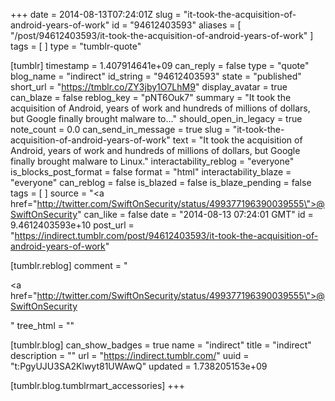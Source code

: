 +++
date = 2014-08-13T07:24:01Z
slug = "it-took-the-acquisition-of-android-years-of-work"
id = "94612403593"
aliases = [ "/post/94612403593/it-took-the-acquisition-of-android-years-of-work" ]
tags = [ ]
type = "tumblr-quote"

[tumblr]
timestamp = 1.407914641e+09
can_reply = false
type = "quote"
blog_name = "indirect"
id_string = "94612403593"
state = "published"
short_url = "https://tmblr.co/ZY3jby1O7LhM9"
display_avatar = true
can_blaze = false
reblog_key = "pNT6Ouk7"
summary = "It took the acquisition of Android, years of work and hundreds of millions of dollars, but Google finally brought malware to..."
should_open_in_legacy = true
note_count = 0.0
can_send_in_message = true
slug = "it-took-the-acquisition-of-android-years-of-work"
text = "It took the acquisition of Android, years of work and hundreds of millions of dollars, but Google finally brought malware to Linux."
interactability_reblog = "everyone"
is_blocks_post_format = false
format = "html"
interactability_blaze = "everyone"
can_reblog = false
is_blazed = false
is_blaze_pending = false
tags = [ ]
source = "<a href=\"http://twitter.com/SwiftOnSecurity/status/499377196390039555\">@SwiftOnSecurity</a>"
can_like = false
date = "2014-08-13 07:24:01 GMT"
id = 9.4612403593e+10
post_url = "https://indirect.tumblr.com/post/94612403593/it-took-the-acquisition-of-android-years-of-work"

[tumblr.reblog]
comment = "<p><a href=\"http://twitter.com/SwiftOnSecurity/status/499377196390039555\">@SwiftOnSecurity</a></p>"
tree_html = ""

[tumblr.blog]
can_show_badges = true
name = "indirect"
title = "indirect"
description = ""
url = "https://indirect.tumblr.com/"
uuid = "t:PgyUJU3SA2Klwyt81UWAwQ"
updated = 1.738205153e+09

[tumblr.blog.tumblrmart_accessories]
+++
